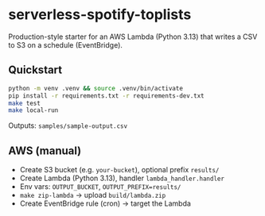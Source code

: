 # serverless-spotify-toplists

Production-style starter for an AWS Lambda (Python 3.13) that writes a CSV to S3 on a schedule (EventBridge).

## Quickstart
```bash
python -m venv .venv && source .venv/bin/activate
pip install -r requirements.txt -r requirements-dev.txt
make test
make local-run
```
Outputs: `samples/sample-output.csv`

## AWS (manual)
- Create S3 bucket (e.g. `your-bucket`), optional prefix `results/`
- Create Lambda (Python 3.13), handler `lambda_handler.handler`
- Env vars: `OUTPUT_BUCKET`, `OUTPUT_PREFIX=results/`
- `make zip-lambda` → upload `build/lambda.zip`
- Create EventBridge rule (cron) → target the Lambda
